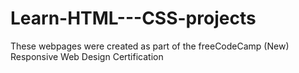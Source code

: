 # Learn-HTML---CSS-projects

These webpages were created as part of the freeCodeCamp (New) Responsive Web Design Certification
